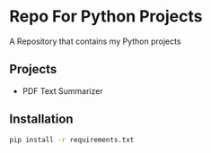 # Repo For Python Projects

A Repository that contains my Python projects

## Projects
- PDF Text Summarizer

## Installation
```bash
pip install -r requirements.txt
